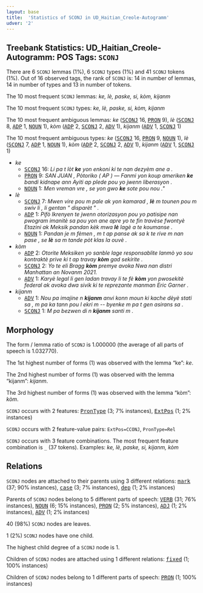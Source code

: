 ```yaml
---
layout: base
title:  'Statistics of SCONJ in UD_Haitian_Creole-Autogramm'
udver: '2'
---
```


## Treebank Statistics: UD_Haitian_Creole-Autogramm: POS Tags: `SCONJ`

There are 6 `SCONJ` lemmas (1%), 6 `SCONJ` types (1%) and 41 `SCONJ` tokens (1%).
Out of 16 observed tags, the rank of `SCONJ` is: 14 in number of lemmas, 14 in number of types and 13 in number of tokens.

The 10 most frequent `SCONJ` lemmas: <em>ke, lè, paske, si, kòm, kijanm</em>

The 10 most frequent `SCONJ` types:  <em>ke, lè, paske, si, kòm, kijanm</em>

The 10 most frequent ambiguous lemmas: <em>ke</em> (<tt><a href="ht_autogramm-pos-SCONJ.html">SCONJ</a></tt> 16, <tt><a href="ht_autogramm-pos-PRON.html">PRON</a></tt> 9), <em>lè</em> (<tt><a href="ht_autogramm-pos-SCONJ.html">SCONJ</a></tt> 8, <tt><a href="ht_autogramm-pos-ADP.html">ADP</a></tt> 1, <tt><a href="ht_autogramm-pos-NOUN.html">NOUN</a></tt> 1), <em>kòm</em> (<tt><a href="ht_autogramm-pos-ADP.html">ADP</a></tt> 2, <tt><a href="ht_autogramm-pos-SCONJ.html">SCONJ</a></tt> 2, <tt><a href="ht_autogramm-pos-ADV.html">ADV</a></tt> 1), <em>kijanm</em> (<tt><a href="ht_autogramm-pos-ADV.html">ADV</a></tt> 1, <tt><a href="ht_autogramm-pos-SCONJ.html">SCONJ</a></tt> 1)

The 10 most frequent ambiguous types:  <em>ke</em> (<tt><a href="ht_autogramm-pos-SCONJ.html">SCONJ</a></tt> 16, <tt><a href="ht_autogramm-pos-PRON.html">PRON</a></tt> 9, <tt><a href="ht_autogramm-pos-NOUN.html">NOUN</a></tt> 1), <em>lè</em> (<tt><a href="ht_autogramm-pos-SCONJ.html">SCONJ</a></tt> 7, <tt><a href="ht_autogramm-pos-ADP.html">ADP</a></tt> 1, <tt><a href="ht_autogramm-pos-NOUN.html">NOUN</a></tt> 1), <em>kòm</em> (<tt><a href="ht_autogramm-pos-ADP.html">ADP</a></tt> 2, <tt><a href="ht_autogramm-pos-SCONJ.html">SCONJ</a></tt> 2, <tt><a href="ht_autogramm-pos-ADV.html">ADV</a></tt> 1), <em>kijanm</em> (<tt><a href="ht_autogramm-pos-ADV.html">ADV</a></tt> 1, <tt><a href="ht_autogramm-pos-SCONJ.html">SCONJ</a></tt> 1)


* <em>ke</em>
  * <tt><a href="ht_autogramm-pos-SCONJ.html">SCONJ</a></tt> 16: <em>Li pa t lòt <b>ke</b> yon enkoni ki te nan dezyèm ane a .</em>
  * <tt><a href="ht_autogramm-pos-PRON.html">PRON</a></tt> 9: <em>SAN JUAN , Pòtoriko ( AP ) — Fanmi yon koup ameriken <b>ke</b> bandi kidnape ann Ayiti ap plede pou yo jwenn liberasyon .</em>
  * <tt><a href="ht_autogramm-pos-NOUN.html">NOUN</a></tt> 1: <em>Men vreman vre , se yon gwo <b>ke</b> sote pou nou ."</em>
* <em>lè</em>
  * <tt><a href="ht_autogramm-pos-SCONJ.html">SCONJ</a></tt> 7: <em>Mwen vire pou m pale ak yon kamarad , <b>lè</b> m tounen pou m swiv li , li gentan " disparèt " .</em>
  * <tt><a href="ht_autogramm-pos-ADP.html">ADP</a></tt> 1: <em>Pifò Ikrenyen te jwenn otorizasyon pou yo patisipe nan pwogram imanitè sa pou yon ane apre yo te fin travèse fwontyè Etazini ak Meksik pandan kèk mwa <b>lè</b> lagè a te koumanse .</em>
  * <tt><a href="ht_autogramm-pos-NOUN.html">NOUN</a></tt> 1: <em>Pandan je m fèmen , m t ap panse ak sa k te rive m nan pase , se <b>lè</b> sa m tande pòt klas la ouvè .</em>
* <em>kòm</em>
  * <tt><a href="ht_autogramm-pos-ADP.html">ADP</a></tt> 2: <em>Otorite Meksiken yo sanble lage responsablite lanmò yo sou kontraktè prive ki t ap travay <b>kòm</b> gad sekirite .</em>
  * <tt><a href="ht_autogramm-pos-SCONJ.html">SCONJ</a></tt> 2: <em>Yo te eli Bragg <b>kòm</b> premye avoka Nwa nan distri Manhattan an Novanm 2021.</em>
  * <tt><a href="ht_autogramm-pos-ADV.html">ADV</a></tt> 1: <em>Karyè legal li gen ladan travay li te fè <b>kòm</b> yon pwosekitè federal ak avoka dwa sivik ki te reprezante manman Eric Garner .</em>
* <em>kijanm</em>
  * <tt><a href="ht_autogramm-pos-ADV.html">ADV</a></tt> 1: <em>Nou pa imajine n <b>kijanm</b> anvi konn moun ki kache dèyè stati sa , m pa ka tann pou l ekri m -- byenke m pa t gen asirans sa .</em>
  * <tt><a href="ht_autogramm-pos-SCONJ.html">SCONJ</a></tt> 1: <em>M pa bezwen di n <b>kijanm</b> santi m .</em>

## Morphology

The form / lemma ratio of `SCONJ` is 1.000000 (the average of all parts of speech is 1.032770).

The 1st highest number of forms (1) was observed with the lemma “ke”: <em>ke</em>.

The 2nd highest number of forms (1) was observed with the lemma “kijanm”: <em>kijanm</em>.

The 3rd highest number of forms (1) was observed with the lemma “kòm”: <em>kòm</em>.

`SCONJ` occurs with 2 features: <tt><a href="ht_autogramm-feat-PronType.html">PronType</a></tt> (3; 7% instances), <tt><a href="ht_autogramm-feat-ExtPos.html">ExtPos</a></tt> (1; 2% instances)

`SCONJ` occurs with 2 feature-value pairs: `ExtPos=CCONJ`, `PronType=Rel`

`SCONJ` occurs with 3 feature combinations.
The most frequent feature combination is `_` (37 tokens).
Examples: <em>ke, lè, paske, si, kijanm, kòm</em>


## Relations

`SCONJ` nodes are attached to their parents using 3 different relations: <tt><a href="ht_autogramm-dep-mark.html">mark</a></tt> (37; 90% instances), <tt><a href="ht_autogramm-dep-case.html">case</a></tt> (3; 7% instances), <tt><a href="ht_autogramm-dep-dep.html">dep</a></tt> (1; 2% instances)

Parents of `SCONJ` nodes belong to 5 different parts of speech: <tt><a href="ht_autogramm-pos-VERB.html">VERB</a></tt> (31; 76% instances), <tt><a href="ht_autogramm-pos-NOUN.html">NOUN</a></tt> (6; 15% instances), <tt><a href="ht_autogramm-pos-PRON.html">PRON</a></tt> (2; 5% instances), <tt><a href="ht_autogramm-pos-ADJ.html">ADJ</a></tt> (1; 2% instances), <tt><a href="ht_autogramm-pos-ADV.html">ADV</a></tt> (1; 2% instances)

40 (98%) `SCONJ` nodes are leaves.

1 (2%) `SCONJ` nodes have one child.

The highest child degree of a `SCONJ` node is 1.

Children of `SCONJ` nodes are attached using 1 different relations: <tt><a href="ht_autogramm-dep-fixed.html">fixed</a></tt> (1; 100% instances)

Children of `SCONJ` nodes belong to 1 different parts of speech: <tt><a href="ht_autogramm-pos-PRON.html">PRON</a></tt> (1; 100% instances)

